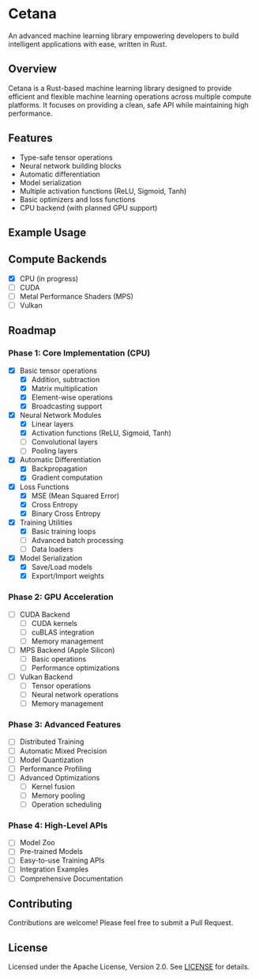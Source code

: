 # Cetana
An advanced machine learning library empowering developers to build intelligent applications with ease, written in Rust.

## Overview
Cetana is a Rust-based machine learning library designed to provide efficient and flexible machine learning operations across multiple compute platforms. It focuses on providing a clean, safe API while maintaining high performance.

## Features
- Type-safe tensor operations
- Neural network building blocks
- Automatic differentiation
- Model serialization
- Multiple activation functions (ReLU, Sigmoid, Tanh)
- Basic optimizers and loss functions
- CPU backend (with planned GPU support)

## Example Usage

## Compute Backends
- [x] CPU (in progress)
- [ ] CUDA
- [ ] Metal Performance Shaders (MPS)
- [ ] Vulkan

## Roadmap

### Phase 1: Core Implementation (CPU)
- [x] Basic tensor operations
  - [x] Addition, subtraction
  - [x] Matrix multiplication
  - [x] Element-wise operations
  - [x] Broadcasting support
- [x] Neural Network Modules
  - [x] Linear layers
  - [x] Activation functions (ReLU, Sigmoid, Tanh)
  - [ ] Convolutional layers
  - [ ] Pooling layers
- [x] Automatic Differentiation
  - [x] Backpropagation
  - [x] Gradient computation
- [x] Loss Functions
  - [x] MSE (Mean Squared Error)
  - [x] Cross Entropy
  - [x] Binary Cross Entropy
- [x] Training Utilities
  - [x] Basic training loops
  - [ ] Advanced batch processing
  - [ ] Data loaders
- [x] Model Serialization
  - [x] Save/Load models
  - [x] Export/Import weights

### Phase 2: GPU Acceleration
- [ ] CUDA Backend
  - [ ] CUDA kernels
  - [ ] cuBLAS integration
  - [ ] Memory management
- [ ] MPS Backend (Apple Silicon)
  - [ ] Basic operations
  - [ ] Performance optimizations
- [ ] Vulkan Backend
  - [ ] Tensor operations
  - [ ] Neural network operations
  - [ ] Memory management

### Phase 3: Advanced Features
- [ ] Distributed Training
- [ ] Automatic Mixed Precision
- [ ] Model Quantization
- [ ] Performance Profiling
- [ ] Advanced Optimizations
  - [ ] Kernel fusion
  - [ ] Memory pooling
  - [ ] Operation scheduling

### Phase 4: High-Level APIs
- [ ] Model Zoo
- [ ] Pre-trained Models
- [ ] Easy-to-use Training APIs
- [ ] Integration Examples
- [ ] Comprehensive Documentation

## Contributing
Contributions are welcome! Please feel free to submit a Pull Request.

## License
Licensed under the Apache License, Version 2.0. See [LICENSE](LICENSE) for details.
